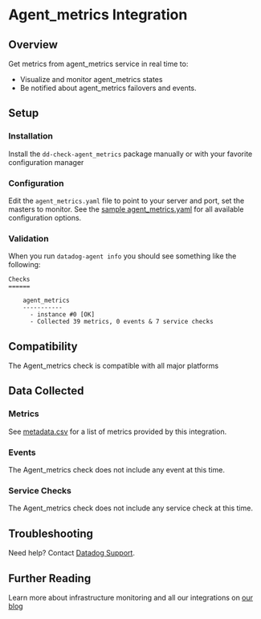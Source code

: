 # Agent_metrics Integration

## Overview

Get metrics from agent_metrics service in real time to:

* Visualize and monitor agent_metrics states
* Be notified about agent_metrics failovers and events.

## Setup
### Installation

Install the `dd-check-agent_metrics` package manually or with your favorite configuration manager

### Configuration

Edit the `agent_metrics.yaml` file to point to your server and port, set the masters to monitor. See the [sample agent_metrics.yaml](https://github.com/DataDog/integrations-core/blob/master/agent_metrics/conf.yaml.example) for all available configuration options.

### Validation

When you run `datadog-agent info` you should see something like the following:

    Checks
    ======

        agent_metrics
        -----------
          - instance #0 [OK]
          - Collected 39 metrics, 0 events & 7 service checks

## Compatibility

The Agent_metrics check is compatible with all major platforms

## Data Collected
### Metrics
See [metadata.csv](https://github.com/DataDog/integrations-core/blob/master/agent_metrics/metadata.csv) for a list of metrics provided by this integration.

### Events
The Agent_metrics check does not include any event at this time.

### Service Checks
The Agent_metrics check does not include any service check at this time.

## Troubleshooting
Need help? Contact [Datadog Support](http://docs.datadoghq.com/help/).

## Further Reading
Learn more about infrastructure monitoring and all our integrations on [our blog](https://www.datadoghq.com/blog/)